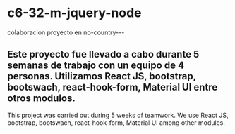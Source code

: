 # c6-32-m-jquery-node
colaboracion proyecto en no-country---

Este proyecto fue llevado a cabo durante 5 semanas de trabajo con un equipo de 4 personas. Utilizamos React JS, bootstrap, bootswach, react-hook-form, Material UI entre otros modulos.
------------------------------------
This project was carried out during 5 weeks of teamwork. We use React JS, bootstrap, bootswach, react-hook-form, Material UI among other modules.
